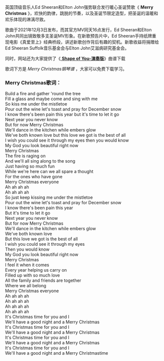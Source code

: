 

英国顶级音乐人Ed Sheeran和Elton John强势联合发行暖心圣诞赞歌《 **Merry Christmas**
》，欢快的韵律，跳脱的节奏，以及圣诞节限定造型，把圣诞的温暖和欢乐体现的淋漓尽致。

歌曲于2021年12月3日发布，而其官方MV同天16点发行，Ed Sheeran和Elton John共同出镜致敬多支圣诞MV形象。在新歌预告片中，Ed
Sheeran手持纸牌重现电影《真爱至上》经典桥段，讲述新歌创作背后有趣的契机。新歌收益将捐赠给Ed Sheeran Suffolk音乐基金会与Elton
John艾滋病研究基金会。

同时，网站还为大家提供了《[ **Shape of You-演奏版**](Music-10385-Shape-of-You-演奏版.html "Shape
of You-演奏版")》曲谱下载

歌词下方是 _Merry Christmas钢琴谱_ ，大家可以免费下载学习。

### Merry Christmas歌词：

Build a fire and gather 'round the tree  
Fill a glass and maybe come and sing with me  
So kiss me under the mistletoe  
Pour out the wine let's toast and pray for December snow  
I know there's been pain this year but it's time to let it go  
Next year you never know  
But for now Merry Christmas  
We'll dance in the kitchen while embers glow  
We've both known love but this love we got is the best of all  
I wish you could see it through my eyes then you would know  
My God you look beautiful right now  
Merry Christmas  
The fire is raging on  
And we'll all sing along to the song  
Just having so much fun  
While we're here can we all spare a thought  
For the ones who have gone  
Merry Christmas everyone  
Ah ah ah ah  
Ah ah ah ah  
So just keep kissing me under the mistletoe  
Pour out the wine let's toast and pray for December snow  
I know there's been pain this year  
But it's time to let it go  
Next year you never know  
But for now Merry Christmas  
We'll dance in the kitchen while embers glow  
We've both known love  
But this love we got is the best of all  
I wish you could see it through my eyes  
Then you would know  
My God you look beautiful right now  
Merry Christmas  
I feel it when it comes  
Every year helping us carry on  
Filled up with so much love  
All the family and friends are together  
Where we all belong  
Merry Christmas everyone  
Ah ah ah ah  
Ah ah ah ah  
Ah ah ah ah  
Ah ah ah ah  
It's Christmas time for you and I  
We'll have a good night and a Merry Christmas  
It's Christmas time for you and I  
We'll have a good night and a Merry Christmas  
It's Christmas time for you and I  
We'll have a good night and a Merry Christmas  
It's Christmas time for you and I  
We'll have a good night and a Merry Christmastime

